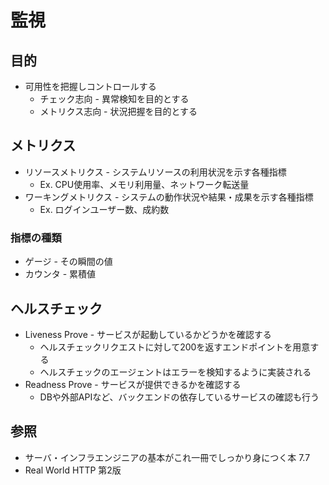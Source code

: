 # 監視
## 目的
- 可用性を把握しコントロールする
  - チェック志向 - 異常検知を目的とする
  - メトリクス志向 - 状況把握を目的とする

## メトリクス
- リソースメトリクス - システムリソースの利用状況を示す各種指標
  - Ex. CPU使用率、メモリ利用量、ネットワーク転送量
- ワーキングメトリクス - システムの動作状況や結果・成果を示す各種指標
  - Ex. ログインユーザー数、成約数

### 指標の種類
- ゲージ - その瞬間の値
- カウンタ - 累積値

## ヘルスチェック
- Liveness Prove - サービスが起動しているかどうかを確認する
  - ヘルスチェックリクエストに対して200を返すエンドポイントを用意する
  - ヘルスチェックのエージェントはエラーを検知するように実装される
- Readness Prove - サービスが提供できるかを確認する
  - DBや外部APIなど、バックエンドの依存しているサービスの確認も行う

## 参照
- サーバ・インフラエンジニアの基本がこれ一冊でしっかり身につく本 7.7
- Real World HTTP 第2版
